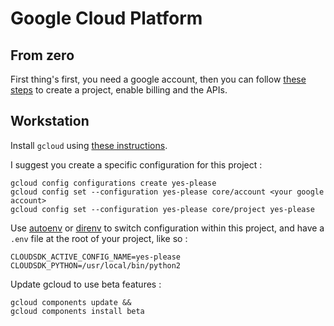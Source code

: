 # Google Cloud Platform

## From zero

First thing's first, you need a google account, then you can follow 
[these steps](https://cloud.google.com/functions/docs/quickstart) 
to create a project, enable billing and the APIs.

## Workstation

Install `gcloud` using 
[these instructions](https://cloud.google.com/sdk/docs/quickstart-macos).

I suggest you create a specific configuration for this project : 

```
gcloud config configurations create yes-please
gcloud config set --configuration yes-please core/account <your google account>
gcloud config set --configuration yes-please core/project yes-please
```

Use [autoenv](https://github.com/kennethreitz/autoenv) or 
[direnv](https://direnv.net/) to switch configuration within this project, 
and have a `.env` file at the root of your project, like so : 

```
CLOUDSDK_ACTIVE_CONFIG_NAME=yes-please
CLOUDSDK_PYTHON=/usr/local/bin/python2
```

Update gcloud to use beta features : 

```
gcloud components update &&
gcloud components install beta
```
